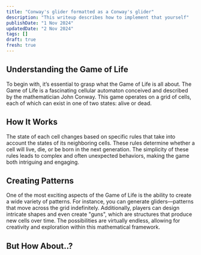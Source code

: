 ```yaml
---
title: "Conway's glider formatted as a Conway's glider"
description: "This writeup describes how to implement that yourself"
publishDate: "1 Nov 2024"
updatedDate: "2 Nov 2024"
tags: []
draft: true
fresh: true
---
```


## Understanding the Game of Life

To begin with, it’s essential to grasp what the Game of Life is all about. The Game of Life is a fascinating cellular automaton conceived and described by the mathematician John Conway. This game operates on a grid of cells, each of which can exist in one of two states: alive or dead.

## How It Works

The state of each cell changes based on specific rules that take into account the states of its neighboring cells. These rules determine whether a cell will live, die, or be born in the next generation. The simplicity of these rules leads to complex and often unexpected behaviors, making the game both intriguing and engaging.

## Creating Patterns

One of the most exciting aspects of the Game of Life is the ability to create a wide variety of patterns. For instance, you can generate gliders—patterns that move across the grid indefinitely. Additionally, players can design intricate shapes and even create "guns", which are structures that produce new cells over time. The possibilities are virtually endless, allowing for creativity and exploration within this mathematical framework.

## But How About..?
